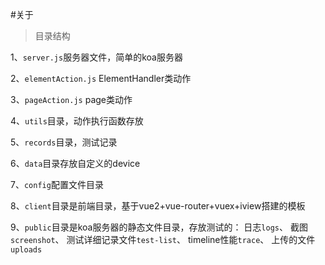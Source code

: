 #关于

> 目录结构

1、`server.js`服务器文件，简单的koa服务器

2、`elementAction.js` ElementHandler类动作

3、`pageAction.js` page类动作

4、`utils`目录，动作执行函数存放

5、`records`目录，测试记录

6、`data`目录存放自定义的device

7、`config`配置文件目录

8、`client`目录是前端目录，基于vue2+vue-router+vuex+iview搭建的模板

9、`public`目录是koa服务器的静态文件目录，存放测试的：
    日志`logs`、
    截图`screenshot`、
    测试详细记录文件`test-list`、
    timeline性能`trace`、
    上传的文件`uploads`